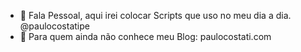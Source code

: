 - 👋 Fala Pessoal, aqui irei colocar Scripts que uso no meu dia a dia. @paulocostatipe
- 👀 Para quem ainda não conhece meu Blog: paulocostati.com
